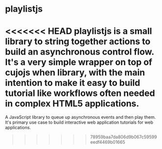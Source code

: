 playlistjs
==========

<<<<<<< HEAD
playlistjs is a small library to string together actions to build an asynchronous control flow. It's a very simple wrapper on top of cujojs when library, with the main intention to make it easy to build tutorial like workflows often needed in complex HTML5 applications.
=======
A JavaScript library to queue up asynchronous events and then play them.  It's primary use case to build interactive web application tutorials for web applications.
>>>>>>> 78959baa7da806d9b067c59599eedf4469b01665

